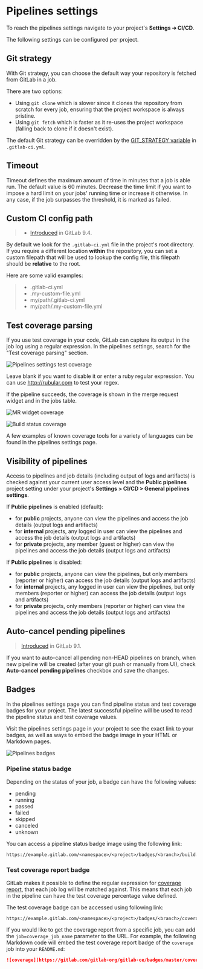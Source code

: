 # Pipelines settings

To reach the pipelines settings navigate to your project's
**Settings ➔ CI/CD**.

The following settings can be configured per project.

## Git strategy

With Git strategy, you can choose the default way your repository is fetched
from GitLab in a job.

There are two options:

- Using `git clone` which is slower since it clones the repository from scratch
  for every job, ensuring that the project workspace is always pristine.
- Using `git fetch` which is faster as it re-uses the project workspace (falling
  back to clone if it doesn't exist).

The default Git strategy can be overridden by the [GIT_STRATEGY variable][var]
in `.gitlab-ci.yml`.

## Timeout

Timeout defines the maximum amount of time in minutes that a job is able run.
The default value is 60 minutes. Decrease the time limit if you want to impose
a hard limit on your jobs' running time or increase it otherwise. In any case,
if the job surpasses the threshold, it is marked as failed.

## Custom CI config path

>  - [Introduced][ce-12509] in GitLab 9.4.

By default we look for the `.gitlab-ci.yml` file in the project's root
directory. If you require a different location **within** the repository,
you can set a custom filepath that will be used to lookup the config file,
this filepath should be **relative** to the root.

Here are some valid examples:

> * .gitlab-ci.yml
> * .my-custom-file.yml
> * my/path/.gitlab-ci.yml
> * my/path/.my-custom-file.yml

## Test coverage parsing

If you use test coverage in your code, GitLab can capture its output in the
job log using a regular expression. In the pipelines settings, search for the
"Test coverage parsing" section.

![Pipelines settings test coverage](img/pipelines_settings_test_coverage.png)

Leave blank if you want to disable it or enter a ruby regular expression. You
can use http://rubular.com to test your regex.

If the pipeline succeeds, the coverage is shown in the merge request widget and
in the jobs table.

![MR widget coverage](img/pipelines_test_coverage_mr_widget.png)

![Build status coverage](img/pipelines_test_coverage_build.png)

A few examples of known coverage tools for a variety of languages can be found
in the pipelines settings page.

## Visibility of pipelines

Access to pipelines and job details (including output of logs and artifacts)
is checked against your current user access level and the **Public pipelines**
project setting under your project's **Settings > CI/CD > General pipelines settings**.

If **Public pipelines** is enabled (default):

- for **public** projects, anyone can view the pipelines and access the job details
  (output logs and artifacts)
- for **internal** projects, any logged in user can view the pipelines
  and access the job details
  (output logs and artifacts)
- for **private** projects, any member (guest or higher) can view the pipelines
  and access the job details
  (output logs and artifacts)

If **Public pipelines** is disabled:

- for **public** projects, anyone can view the pipelines, but only members
  (reporter or higher) can access the job details (output logs and artifacts)
- for **internal** projects, any logged in user can view the pipelines,
  but only members (reporter or higher) can access the job details (output logs
  and artifacts)
- for **private** projects, only members (reporter or higher)
  can view the pipelines and access the job details (output logs and artifacts)

## Auto-cancel pending pipelines

> [Introduced][ce-9362] in GitLab 9.1.

If you want to auto-cancel all pending non-HEAD pipelines on branch, when
new pipeline will be created (after your git push or manually from UI),
check **Auto-cancel pending pipelines** checkbox and save the changes.

## Badges

In the pipelines settings page you can find pipeline status and test coverage
badges for your project. The latest successful pipeline will be used to read
the pipeline status and test coverage values.

Visit the pipelines settings page in your project to see the exact link to
your badges, as well as ways to embed the badge image in your HTML or Markdown
pages.

![Pipelines badges](img/pipelines_settings_badges.png)

### Pipeline status badge

Depending on the status of your job, a badge can have the following values:

- pending
- running
- passed
- failed
- skipped
- canceled
- unknown

You can access a pipeline status badge image using the following link:

```
https://example.gitlab.com/<namespace>/<project>/badges/<branch>/build.svg
```

### Test coverage report badge

GitLab makes it possible to define the regular expression for [coverage report],
that each job log will be matched against. This means that each job in the
pipeline can have the test coverage percentage value defined.

The test coverage badge can be accessed using following link:

```
https://example.gitlab.com/<namespace>/<project>/badges/<branch>/coverage.svg
```

If you would like to get the coverage report from a specific job, you can add
the `job=coverage_job_name` parameter to the URL. For example, the following
Markdown code will embed the test coverage report badge of the `coverage` job
into your `README.md`:

```markdown
![coverage](https://gitlab.com/gitlab-org/gitlab-ce/badges/master/coverage.svg?job=coverage)
```

[var]: ../../../ci/yaml/README.md#git-strategy
[coverage report]: #test-coverage-parsing
[ce-9362]: https://gitlab.com/gitlab-org/gitlab-ce/merge_requests/9362
[ce-12509]: https://gitlab.com/gitlab-org/gitlab-ce/merge_requests/12509
